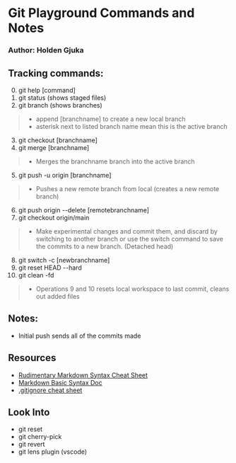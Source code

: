 # Git Playground Commands and Notes

### Author: Holden Gjuka

## Tracking commands:

0. git help \[command]
1. git status (shows staged files)
2. git branch (shows branches)
> - append \[branchname] to create a new local branch 
> - asterisk next to listed branch name mean this is the active branch
3. git checkout \[branchname]
4. git merge \[branchname]
> - Merges the branchname branch into the active branch
5. git push -u origin \[branchname]
> - Pushes a new remote branch from local (creates a new remote branch)
6. git push origin --delete \[remotebranchname]
7. git checkout origin/main
> - Make experimental changes and commit them, and discard by switching to another branch or use the switch command to save the commits to a new branch. (Detached head)
8. git switch -c \[newbranchname]
9. git reset HEAD --hard
10. git clean -fd
> - Operations 9 and 10 resets local workspace to last commit, cleans out added files


## Notes:
- Initial push sends all of the commits made

## Resources
- [Rudimentary Markdown Syntax Cheat Sheet](https://www.collectiveray.com/images/2021/05/markdown-cheat-sheet-basic-elements.jpeg)
- [Markdown Basic Syntax Doc](https://www.markdownguide.org/basic-syntax)
- [.gitignore cheat sheet](https://github.com/kenmueller/gitignore)

## Look Into
- git reset
- git cherry-pick
- git revert
- git lens plugin (vscode)